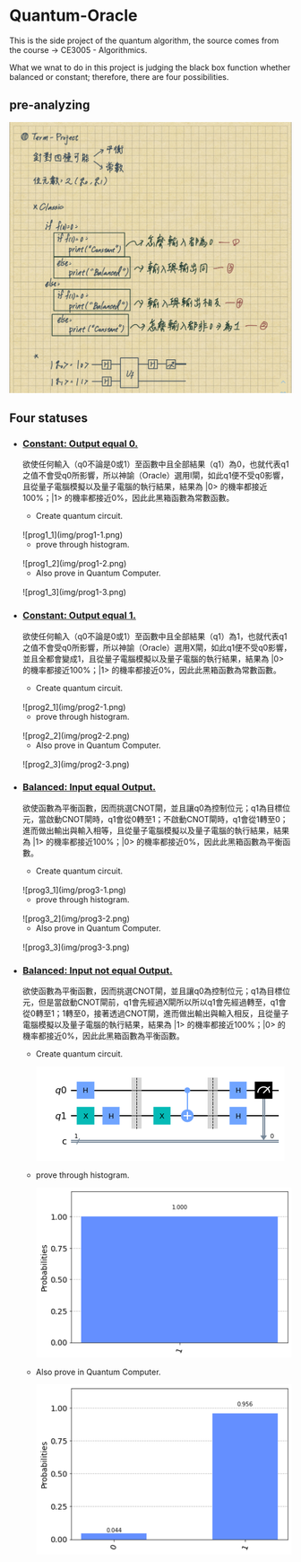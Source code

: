 # Quantum-Oracle

This is the side project of the quantum algorithm, the source comes from the course -> CE3005 - Algorithmics.

What we wnat to do in this project is judging the black box function whether balanced or constant; therefore, there are four possibilities.

## pre-analyzing

![analyze](img/analyze.jpg)

## Four statuses
* ### [Constant: Output equal 0.](https://github.com/1chooo/Quantum-Oracle/blob/main/prog01.py)
    欲使任何輸入（q0不論是0或1）至函數中且全部結果（q1）為0，也就代表q1之值不會受q0所影響，所以神諭（Oracle）選用I閘，如此q1便不受q0影響，且從量子電腦模擬以及量子電腦的執行結果，結果為 |0> 的機率都接近100%；|1> 的機率都接近0%，因此此黑箱函數為常數函數。

    * Create quantum circuit.
    <br>
    ![prog1_1](img/prog1-1.png)

    * prove through histogram.
    <br>
    ![prog1_2](img/prog1-2.png)

    * Also prove in Quantum Computer.
    <br>
    ![prog1_3](img/prog1-3.png)

* ### [Constant: Output equal 1.](https://github.com/1chooo/Quantum-Oracle/blob/main/prog02.py) 
    欲使任何輸入（q0不論是0或1）至函數中且全部結果（q1）為1，也就代表q1之值不會受q0所影響，所以神諭（Oracle）選用X閘，如此q1便不受q0影響，並且全都會變成1，且從量子電腦模擬以及量子電腦的執行結果，結果為 |0> 的機率都接近100%；|1> 的機率都接近0%，因此此黑箱函數為常數函數。

    * Create quantum circuit.
    <br>
    ![prog2_1](img/prog2-1.png)

    * prove through histogram.
    <br>    
    ![prog2_2](img/prog2-2.png)

    * Also prove in Quantum Computer.
    <br>
    ![prog2_3](img/prog2-3.png)

* ### [Balanced: Input equal Output.](https://github.com/1chooo/Quantum-Oracle/blob/main/prog03.py)
    欲使函數為平衡函數，因而挑選CNOT閘，並且讓q0為控制位元；q1為目標位元，當啟動CNOT閘時，q1會從0轉至1；不啟動CNOT閘時，q1會從1轉至0；進而做出輸出與輸入相等，且從量子電腦模擬以及量子電腦的執行結果，結果為 |1> 的機率都接近100%；|0> 的機率都接近0%，因此此黑箱函數為平衡函數。

    * Create quantum circuit.
    <br>
    ![prog3_1](img/prog3-1.png)

    * prove through histogram.
    <br>    
    ![prog3_2](img/prog3-2.png)

    * Also prove in Quantum Computer.
    <br>
    ![prog3_3](img/prog3-3.png)

* ### [Balanced: Input not equal Output.](https://github.com/1chooo/Quantum-Oracle/blob/main/prog04.py)
    欲使函數為平衡函數，因而挑選CNOT閘，並且讓q0為控制位元；q1為目標位元，但是當啟動CNOT閘前，q1會先經過X閘所以所以q1會先經過轉至，q1會從0轉至1；1轉至0，接著透過CNOT閘，進而做出輸出與輸入相反，且從量子電腦模擬以及量子電腦的執行結果，結果為 |1> 的機率都接近100%；|0> 的機率都接近0%，因此此黑箱函數為平衡函數。

    * Create quantum circuit.


        ![prog4_1](img/prog4-1.png)

    * prove through histogram.

        ![prog4_2](img/prog4-2.png)

    * Also prove in Quantum Computer.


        ![prog4_3](img/prog4-3.png)